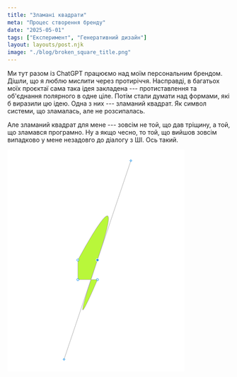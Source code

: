 ```yaml
---
title: "Зламані квадрати"
meta: "Процес створення бренду"
date: "2025-05-01"
tags: ["Експеримент", "Генеративний дизайн"]
layout: layouts/post.njk
image: "./blog/broken_square_title.png"
---
```


Ми тут разом із ChatGPT працюємо над моїм персональним брендом. Дішли, що я люблю мислити через протиріччя. Насправді, в багатьох моїх проєктаї сама така ідея закладена --- протиставлення та об'єднання полярного в одне ціле. Потім стали думати над формами, які б виразили цю ідею. Одна з них --- зламаний квадрат. Як символ системи, що зламалась, але не розсипалась.

Але зламаний квадрат для мене --- зовсім не той, що дав тріщину, а той, що зламався програмно. Ну а якщо чесно, то той, що вийшов зовсім випадково у мене незадовго до діалогу з ШІ. Ось такий.

<img src="./broken.png" alt="A possum parent and two possum kids hanging from the iconic red balloon">

<div class="p5-container" id="p5-container"></div>

<script src="https://cdnjs.cloudflare.com/ajax/libs/p5.js/1.9.0/p5.min.js"></script>
<script src="/p5/sketch.js"></script>
